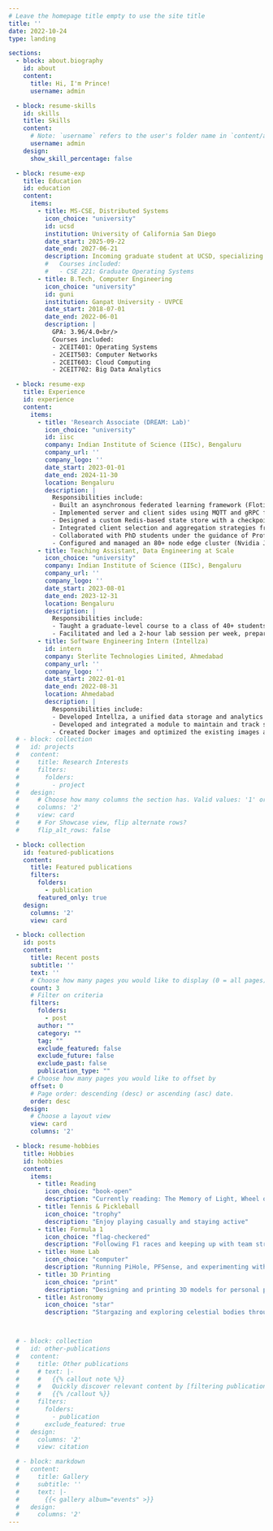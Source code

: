 ```yaml
---
# Leave the homepage title empty to use the site title
title: ''
date: 2022-10-24
type: landing

sections:
  - block: about.biography
    id: about
    content:
      title: Hi, I'm Prince!
      username: admin

  - block: resume-skills
    id: skills
    title: Skills
    content:
      # Note: `username` refers to the user's folder name in `content/authors/`
      username: admin
    design:
      show_skill_percentage: false

  - block: resume-exp
    title: Education
    id: education
    content:
      items:
        - title: MS-CSE, Distributed Systems
          icon_choice: "university"
          id: ucsd
          institution: University of California San Diego
          date_start: 2025-09-22
          date_end: 2027-06-21
          description: Incoming graduate student at UCSD, specializing in Distributed Systems
          #   Courses included:
          #   - CSE 221: Graduate Operating Systems
        - title: B.Tech, Computer Engineering
          icon_choice: "university"
          id: guni
          institution: Ganpat University - UVPCE
          date_start: 2018-07-01
          date_end: 2022-06-01
          description: |
            GPA: 3.96/4.0<br/>
            Courses included:
            - 2CEIT401: Operating Systems
            - 2CEIT503: Computer Networks
            - 2CEIT603: Cloud Computing
            - 2CEIT702: Big Data Analytics

  - block: resume-exp
    title: Experience
    id: experience
    content:
      items:
        - title: 'Research Associate (DREAM: Lab)'
          icon_choice: "university"
          id: iisc
          company: Indian Institute of Science (IISc), Bengaluru
          company_url: ''
          company_logo: ''
          date_start: 2023-01-01
          date_end: 2024-11-30
          location: Bengaluru
          description: |
            Responsibilities include:
            - Built an asynchronous federated learning framework (Flotilla) in Python, optimized for edge hardware deployment
            - Implemented server and client sides using MQTT and gRPC for efficient message passing and coordination in federated learning
            - Designed a custom Redis-based state store with a checkpointing mechanism to provide resilience, allowing recovery from complete server failures without data loss or disruption to federated learning progress
            - Integrated client selection and aggregation strategies from current research, providing flexibility in choice to optimize performance, accuracy, and turnaround times for federated learning in the Flotilla framework
            - Collaborated with PhD students under the guidance of Prof. Manik Gupta (BITS Pilani) and Prof. Yogesh Simmhan (IISc) to ensure the overall scalability, modularity, reliability, and operability of the Flotilla framework
            - Configured and managed an 80+ node edge cluster (Nvidia Jetsons, Raspberry Pis), supporting lab research infrastructure and multiple projects, including Flotilla
        - title: Teaching Assistant, Data Engineering at Scale
          icon_choice: "university"
          company: Indian Institute of Science (IISc), Bengaluru
          company_url: ''
          company_logo: ''
          date_start: 2023-08-01
          date_end: 2023-12-31
          location: Bengaluru
          description: |
            Responsibilities include:
            - Taught a graduate-level course to a class of 40+ students, comprising topics such as HDFS, Map-Reduce, Apache Spark
            - Facilitated and led a 2-hour lab session per week, prepared and graded assignments, conducted one-on-one office hours, and conducted doubt-clearing sessions
        - title: Software Engineering Intern (Intellza)
          id: intern
          company: Sterlite Technologies Limited, Ahmedabad
          company_url: ''
          company_logo: ''
          date_start: 2022-01-01
          date_end: 2022-08-31
          location: Ahmedabad
          description: |
            Responsibilities include:
            - Developed Intellza, a unified data storage and analytics platform, alongside a cross-functional team
            - Developed and integrated a module to maintain and track schema changes for MongoDB on Intellza using LiquiBase
            - Created Docker images and optimized the existing images as per Docker’s recommendations, reducing the image size to 35% and improving the build times of the project’s CI/CD pipeline by 50%
  # - block: collection
  #   id: projects
  #   content:
  #     title: Research Interests
  #     filters:
  #       folders:
  #         - project
  #   design:
  #     # Choose how many columns the section has. Valid values: '1' or '2'.
  #     columns: '2'
  #     view: card
  #     # For Showcase view, flip alternate rows?
  #     flip_alt_rows: false

  - block: collection
    id: featured-publications
    content:
      title: Featured publications
      filters:
        folders:
          - publication
        featured_only: true
    design:
      columns: '2'
      view: card

  - block: collection
    id: posts
    content:
      title: Recent posts
      subtitle: ''
      text: ''
      # Choose how many pages you would like to display (0 = all pages)
      count: 3
      # Filter on criteria
      filters:
        folders:
          - post
        author: ""
        category: ""
        tag: ""
        exclude_featured: false
        exclude_future: false
        exclude_past: false
        publication_type: ""
      # Choose how many pages you would like to offset by
      offset: 0
      # Page order: descending (desc) or ascending (asc) date.
      order: desc
    design:
      # Choose a layout view
      view: card
      columns: '2'

  - block: resume-hobbies
    title: Hobbies
    id: hobbies
    content:
      items:
        - title: Reading
          icon_choice: "book-open"
          description: "Currently reading: The Memory of Light, Wheel of Time Book 14, Dune Book 1"
        - title: Tennis & Pickleball
          icon_choice: "trophy"
          description: "Enjoy playing casually and staying active"
        - title: Formula 1
          icon_choice: "flag-checkered"
          description: "Following F1 races and keeping up with team strategies and tech"
        - title: Home Lab
          icon_choice: "computer"
          description: "Running PiHole, PFSense, and experimenting with network setups"
        - title: 3D Printing
          icon_choice: "print"
          description: "Designing and printing 3D models for personal projects or prototyping"
        - title: Astronomy
          icon_choice: "star"
          description: "Stargazing and exploring celestial bodies through telescopes, learning about the universe"



  # - block: collection
  #   id: other-publications
  #   content:
  #     title: Other publications
  #     # text: |-
  #     #   {{% callout note %}}
  #     #   Quickly discover relevant content by [filtering publications](./publication/).
  #     #   {{% /callout %}}
  #     filters:
  #       folders:
  #         - publication
  #       exclude_featured: true
  #   design:
  #     columns: '2'
  #     view: citation

  # - block: markdown
  #   content:
  #     title: Gallery
  #     subtitle: ''
  #     text: |-
  #       {{< gallery album="events" >}}
  #   design:
  #     columns: '2'
---
```

